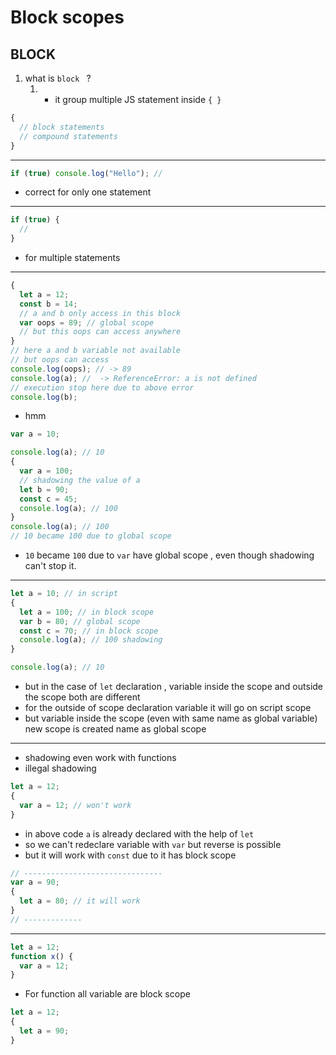 # Block scopes

## BLOCK

1. what is `block ` ?
   1. - it group multiple JS statement inside `{ }`

```js
{
  // block statements
  // compound statements
}
```

---

```js
if (true) console.log("Hello"); //
```

- correct for only one statement

---

```js
if (true) {
  //
}
```

- for multiple statements

---

```js
{
  let a = 12;
  const b = 14;
  // a and b only access in this block
  var oops = 89; // global scope
  // but this oops can access anywhere
}
// here a and b variable not available
// but oops can access
console.log(oops); // -> 89
console.log(a); //  -> ReferenceError: a is not defined
// execution stop here due to above error
console.log(b);
```

- hmm

```js
var a = 10;

console.log(a); // 10
{
  var a = 100;
  // shadowing the value of a
  let b = 90;
  const c = 45;
  console.log(a); // 100
}
console.log(a); // 100
// 10 became 100 due to global scope
```

- `10` became `100` due to `var` have global scope , even though shadowing can't stop it.

---

```js
let a = 10; // in script
{
  let a = 100; // in block scope
  var b = 80; // global scope
  const c = 70; // in block scope
  console.log(a); // 100 shadowing
}

console.log(a); // 10
```

- but in the case of `let` declaration , variable inside the scope and outside the scope both are different
- for the outside of scope declaration variable it will go on script scope
- but variable inside the scope (even with same name as global variable) new scope is created name as global scope

---

- shadowing even work with functions
- illegal shadowing

```js
let a = 12;
{
  var a = 12; // won't work
}
```

- in above code `a` is already declared with the help of `let`
- so we can't redeclare variable with `var` but reverse is possible
- but it will work with `const` due to it has block scope

```js
// -------------------------------
var a = 90;
{
  let a = 80; // it will work
}
// -------------
```

---

```js
let a = 12;
function x() {
  var a = 12;
}
```

- For function all variable are block scope

```js
let a = 12;
{
  let a = 90;
}
```
